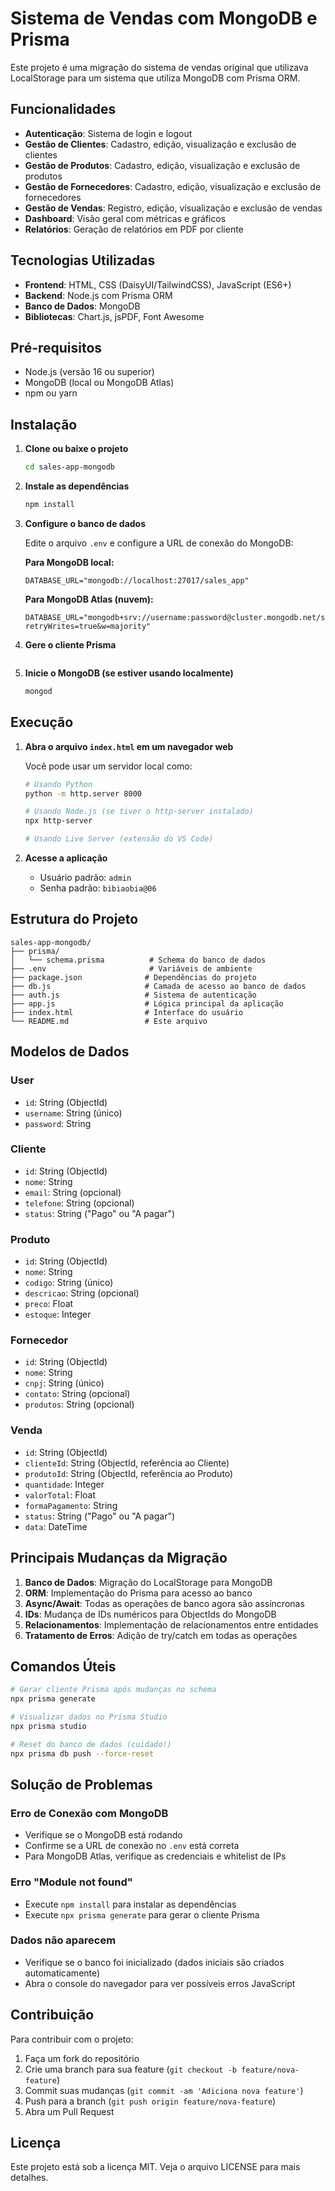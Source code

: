 # Sistema de Vendas com MongoDB e Prisma

Este projeto é uma migração do sistema de vendas original que utilizava LocalStorage para um sistema que utiliza MongoDB com Prisma ORM.

## Funcionalidades

- **Autenticação**: Sistema de login e logout
- **Gestão de Clientes**: Cadastro, edição, visualização e exclusão de clientes
- **Gestão de Produtos**: Cadastro, edição, visualização e exclusão de produtos
- **Gestão de Fornecedores**: Cadastro, edição, visualização e exclusão de fornecedores
- **Gestão de Vendas**: Registro, edição, visualização e exclusão de vendas
- **Dashboard**: Visão geral com métricas e gráficos
- **Relatórios**: Geração de relatórios em PDF por cliente

## Tecnologias Utilizadas

- **Frontend**: HTML, CSS (DaisyUI/TailwindCSS), JavaScript (ES6+)
- **Backend**: Node.js com Prisma ORM
- **Banco de Dados**: MongoDB
- **Bibliotecas**: Chart.js, jsPDF, Font Awesome

## Pré-requisitos

- Node.js (versão 16 ou superior)
- MongoDB (local ou MongoDB Atlas)
- npm ou yarn

## Instalação

1. **Clone ou baixe o projeto**
   ```bash
   cd sales-app-mongodb
   ```

2. **Instale as dependências**
   ```bash
   npm install
   ```

3. **Configure o banco de dados**
   
   Edite o arquivo `.env` e configure a URL de conexão do MongoDB:
   
   **Para MongoDB local:**
   ```env
   DATABASE_URL="mongodb://localhost:27017/sales_app"
   ```
   
   **Para MongoDB Atlas (nuvem):**
   ```env
   DATABASE_URL="mongodb+srv://username:password@cluster.mongodb.net/sales_app?retryWrites=true&w=majority"
   ```

4. **Gere o cliente Prisma**
   ```bash

   ```

5. **Inicie o MongoDB (se estiver usando localmente)**
   ```bash
   mongod
   ```

## Execução

1. **Abra o arquivo `index.html` em um navegador web**
   
   Você pode usar um servidor local como:
   ```bash
   # Usando Python
   python -m http.server 8000
   
   # Usando Node.js (se tiver o http-server instalado)
   npx http-server
   
   # Usando Live Server (extensão do VS Code)
   ```

2. **Acesse a aplicação**
   - Usuário padrão: `admin`
   - Senha padrão: `bibiaobia@06`

## Estrutura do Projeto

```
sales-app-mongodb/
├── prisma/
│   └── schema.prisma          # Schema do banco de dados
├── .env                       # Variáveis de ambiente
├── package.json              # Dependências do projeto
├── db.js                     # Camada de acesso ao banco de dados
├── auth.js                   # Sistema de autenticação
├── app.js                    # Lógica principal da aplicação
├── index.html                # Interface do usuário
└── README.md                 # Este arquivo
```

## Modelos de Dados

### User
- `id`: String (ObjectId)
- `username`: String (único)
- `password`: String

### Cliente
- `id`: String (ObjectId)
- `nome`: String
- `email`: String (opcional)
- `telefone`: String (opcional)
- `status`: String ("Pago" ou "A pagar")

### Produto
- `id`: String (ObjectId)
- `nome`: String
- `codigo`: String (único)
- `descricao`: String (opcional)
- `preco`: Float
- `estoque`: Integer

### Fornecedor
- `id`: String (ObjectId)
- `nome`: String
- `cnpj`: String (único)
- `contato`: String (opcional)
- `produtos`: String (opcional)

### Venda
- `id`: String (ObjectId)
- `clienteId`: String (ObjectId, referência ao Cliente)
- `produtoId`: String (ObjectId, referência ao Produto)
- `quantidade`: Integer
- `valorTotal`: Float
- `formaPagamento`: String
- `status`: String ("Pago" ou "A pagar")
- `data`: DateTime

## Principais Mudanças da Migração

1. **Banco de Dados**: Migração do LocalStorage para MongoDB
2. **ORM**: Implementação do Prisma para acesso ao banco
3. **Async/Await**: Todas as operações de banco agora são assíncronas
4. **IDs**: Mudança de IDs numéricos para ObjectIds do MongoDB
5. **Relacionamentos**: Implementação de relacionamentos entre entidades
6. **Tratamento de Erros**: Adição de try/catch em todas as operações

## Comandos Úteis

```bash
# Gerar cliente Prisma após mudanças no schema
npx prisma generate

# Visualizar dados no Prisma Studio
npx prisma studio

# Reset do banco de dados (cuidado!)
npx prisma db push --force-reset
```

## Solução de Problemas

### Erro de Conexão com MongoDB
- Verifique se o MongoDB está rodando
- Confirme se a URL de conexão no `.env` está correta
- Para MongoDB Atlas, verifique as credenciais e whitelist de IPs

### Erro "Module not found"
- Execute `npm install` para instalar as dependências
- Execute `npx prisma generate` para gerar o cliente Prisma

### Dados não aparecem
- Verifique se o banco foi inicializado (dados iniciais são criados automaticamente)
- Abra o console do navegador para ver possíveis erros JavaScript

## Contribuição

Para contribuir com o projeto:

1. Faça um fork do repositório
2. Crie uma branch para sua feature (`git checkout -b feature/nova-feature`)
3. Commit suas mudanças (`git commit -am 'Adiciona nova feature'`)
4. Push para a branch (`git push origin feature/nova-feature`)
5. Abra um Pull Request

## Licença

Este projeto está sob a licença MIT. Veja o arquivo LICENSE para mais detalhes.

